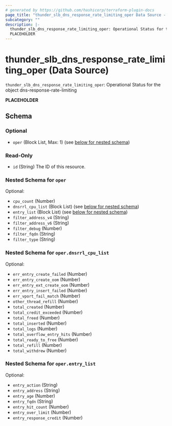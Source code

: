 ```yaml
---
# generated by https://github.com/hashicorp/terraform-plugin-docs
page_title: "thunder_slb_dns_response_rate_limiting_oper Data Source - terraform-provider-thunder"
subcategory: ""
description: |-
  thunder_slb_dns_response_rate_limiting_oper: Operational Status for the object dns-response-rate-limiting
  PLACEHOLDER
---
```


# thunder_slb_dns_response_rate_limiting_oper (Data Source)

`thunder_slb_dns_response_rate_limiting_oper`: Operational Status for the object dns-response-rate-limiting

__PLACEHOLDER__



<!-- schema generated by tfplugindocs -->
## Schema

### Optional

- `oper` (Block List, Max: 1) (see [below for nested schema](#nestedblock--oper))

### Read-Only

- `id` (String) The ID of this resource.

<a id="nestedblock--oper"></a>
### Nested Schema for `oper`

Optional:

- `cpu_count` (Number)
- `dnsrrl_cpu_list` (Block List) (see [below for nested schema](#nestedblock--oper--dnsrrl_cpu_list))
- `entry_list` (Block List) (see [below for nested schema](#nestedblock--oper--entry_list))
- `filter_address_v4` (String)
- `filter_address_v6` (String)
- `filter_debug` (Number)
- `filter_fqdn` (String)
- `filter_type` (String)

<a id="nestedblock--oper--dnsrrl_cpu_list"></a>
### Nested Schema for `oper.dnsrrl_cpu_list`

Optional:

- `err_entry_create_failed` (Number)
- `err_entry_create_oom` (Number)
- `err_entry_ext_create_oom` (Number)
- `err_entry_insert_failed` (Number)
- `err_vport_fail_match` (Number)
- `other_thread_refill` (Number)
- `total_created` (Number)
- `total_credit_exceeded` (Number)
- `total_freed` (Number)
- `total_inserted` (Number)
- `total_logs` (Number)
- `total_overflow_entry_hits` (Number)
- `total_ready_to_free` (Number)
- `total_refill` (Number)
- `total_withdrew` (Number)


<a id="nestedblock--oper--entry_list"></a>
### Nested Schema for `oper.entry_list`

Optional:

- `entry_action` (String)
- `entry_address` (String)
- `entry_age` (Number)
- `entry_fqdn` (String)
- `entry_hit_count` (Number)
- `entry_over_limit` (Number)
- `entry_response_credit` (Number)


